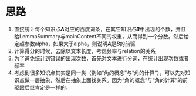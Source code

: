 # 思路
1. 直接统计每个知识点***A***对应的百度词条，在其它知识点***B***中出现的个数，并且给LemmaSummary与mainContent不同的权重，从而得到一个分数。然后给定超参数alpha，如果大于alpha，则说明***A***是***B***的前驱
2. 计算得分的时候，去除以文本长度，考虑频率与relation的关系
3. 为了避免统计到错误的出现次数，首先对文本进行分词，在统计出现次数或者频率
4. 考虑到很多知识点其实是同一类（例如“角的概念”与“角的计算”），可以先对知识点做一层抽象，然后在抽象上面找关系。因为“角的概念”与“角的计算”的前驱跟后继肯定是一样的。